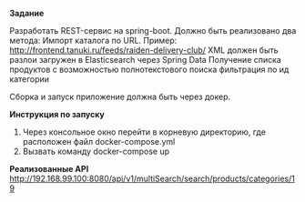 **Задание**

Разработать REST-сервис на spring-boot.  Должно быть реализовано два метода:
Импорт каталога по URL. Пример: http://frontend.tanuki.ru/feeds/raiden-delivery-club/
XML должен быть разлои загружен в Elasticsearch через  Spring Data 
Получение списка продуктов
с возможностью полнотекстового поиска
фильтрация по ид категории

Сборка и запуск приложение должна быть через докер.


**Инструкция по запуску** 
1) Через консольное окно перейти в корневую директорию, где расположен файл docker-compose.yml
2) Вызвать команду docker-compose up

**Реализованные API**
http://192.168.99.100:8080/api/v1/multiSearch/search/products/categories/19
